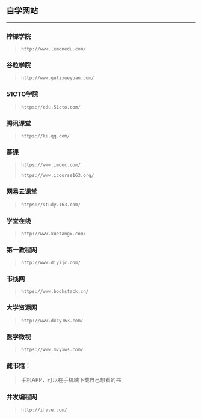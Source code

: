 ## 自学网站

-----

### 柠檬学院

> `http://www.lemonedu.com/`

### 谷粒学院

> `http://www.gulixueyuan.com/`

### 51CTO学院

> `https://edu.51cto.com/`

### 腾讯课堂

> `https://ke.qq.com/`

### 慕课

> `https://www.imooc.com/`
>
> `https://www.icourse163.org/`

### 网易云课堂

> `https://study.163.com/`

### 学堂在线

> `http://www.xuetangx.com/`

### 第一教程网 

> `http://www.diyijc.com/`

### 书栈网 

> `https://www.bookstack.cn/`

### 大学资源网 

> `http://www.dxzy163.com/`

### 医学微视 

> `https://www.mvyxws.com/`

### 藏书馆：

> 手机APP，可以在手机端下载自己想看的书

### 并发编程网

> `http://ifeve.com/ `